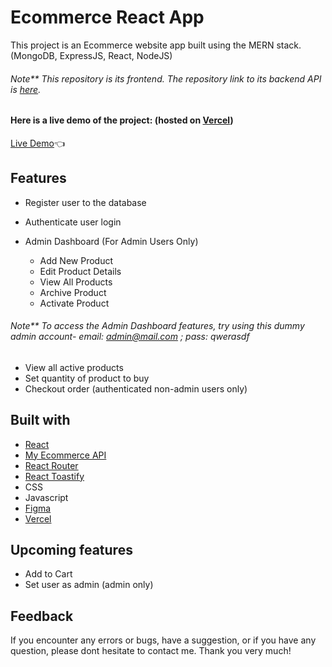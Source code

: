 # Ecommerce React App

This project is an Ecommerce website app built using the MERN stack. (MongoDB, ExpressJS, React, NodeJS)
###### Note** This repository is its frontend. The repository link to its backend API is [here](https://github.com/GITvoren/ecommerce-api).

#### Here is a live demo of the project: (hosted on [Vercel](https://vercel.com/))
[Live Demo](https://voren-ecommerce-app.vercel.app/):point_left:





## Features
- Register user to the database
- Authenticate user login

- Admin Dashboard (For Admin Users Only)
  - Add New Product
  - Edit Product Details
  - View All Products
  - Archive Product
  - Activate Product
 ###### Note** To access the Admin Dashboard features, try using this dummy admin account- email: admin@mail.com ; pass: qwerasdf

- View all active products
- Set quantity of product to buy
- Checkout order (authenticated non-admin users only)


## Built with


- [React](https://reactjs.org/)
- [My Ecommerce API](https://github.com/GITvoren/ecommerce-api)
- [React Router](https://reactrouter.com/)
- [React Toastify](https://www.npmjs.com/package/react-toastify)
- CSS
- Javascript
- [Figma](https://figma.com/)
- [Vercel](https://vercel.com/)


## Upcoming features
- Add to Cart
- Set user as admin (admin only)

## Feedback
If you encounter any errors or bugs, have a suggestion, or if you have any question, please dont hesitate to contact me. Thank you very much!

